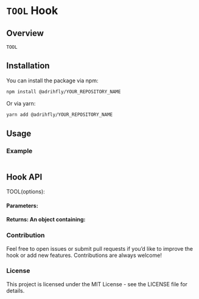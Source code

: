 # `TOOL` Hook

## Overview

`TOOL` 


## Installation

You can install the package via npm:

```bash
npm install @adrihfly/YOUR_REPOSITORY_NAME
```

Or via yarn:

```bash
yarn add @adrihfly/YOUR_REPOSITORY_NAME
```

## Usage

### Example


```jsx
```

## Hook API

TOOL(options):

#### Parameters:


#### Returns: An object containing:


### Contribution

Feel free to open issues or submit pull requests if you’d like to improve the hook or add new features. Contributions are always welcome!


### License

This project is licensed under the MIT License - see the LICENSE file for details.
